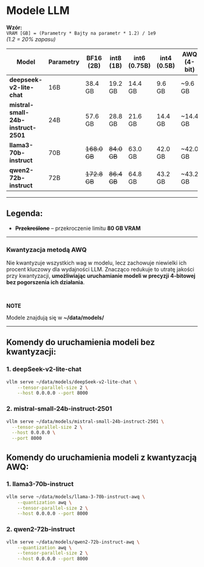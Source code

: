 # Modele LLM

**Wzór:**  
`VRAM [GB] = (Parametry * Bajty na parametr * 1.2) / 1e9`  
_(1.2 = 20% zapasu)_

| Model                               | Parametry | BF16 (2B)    | int8 (1B)   | int6 (0.75B) | int4 (0.5B) | AWQ (4-bit) | Architektura       | Licencja         |
| ----------------------------------- | --------- | ------------ | ----------- | ------------ | ----------- | ----------- | ------------------ | ---------------- |
| **deepseek-v2-lite-chat**           | 16B       | 38.4 GB      | 19.2 GB     | 14.4 GB      | 9.6 GB      | ~9.6 GB     | MoE (Hybrydowa)    | DeepSeek License |
| **mistral-small-24b-instruct-2501** | 24B       | 57.6 GB      | 28.8 GB     | 21.6 GB      | 14.4 GB     | ~14.4 GB     | Transformer        | Apache 2.0       |
| **llama3-70b-instruct**             | 70B       | ~~168.0 GB~~ | ~~84.0 GB~~ | 63.0 GB      | 42.0 GB     | ~42.0 GB     | Transformer (RoPE) | Meta License     |
| **qwen2-72b-instruct**              | 72B       | ~~172.8 GB~~ | ~~86.4 GB~~ | 64.8 GB      | 43.2 GB     | ~43.2 GB     | Qwen-Transformer   | Tongyi Qianwen   |

---

## Legenda:

- **~~Przekreślone~~** – przekroczenie limitu **80 GB VRAM**

---

### Kwantyzacja metodą AWQ

Nie kwantyzuje wszystkich wag w modelu, lecz zachowuje niewielki ich procent kluczowy dla wydajności LLM. Znacząco redukuje to utratę jakości przy kwantyzacji, **umożliwiając uruchamianie modeli w precyzji 4-bitowej bez pogorszenia ich działania**.

<br>

**NOTE**

Modele znajdują się w **~/data/models/**

---

## Komendy do uruchamienia modeli bez kwantyzacji:

### 1. deepSeek-v2-lite-chat

```bash
vllm serve ~/data/models/deepSeek-v2-lite-chat \
    --tensor-parallel-size 2 \
    --host 0.0.0.0 --port 8000
```

### 2. mistral-small-24b-instruct-2501

```bash
vllm serve ~/data/models/mistral-small-24b-instruct-2501 \
  --tensor-parallel-size 2 \
  --host 0.0.0.0 \
  --port 8000
```

## Komendy do uruchamienia modeli z kwantyzacją AWQ:

### 1. llama3-70b-instruct
```bash
vllm serve ~/data/models/llama-3-70b-instruct-awq \
    --quantization awq \
    --tensor-parallel-size 2 \
    --host 0.0.0.0 --port 8000
```

### 2. qwen2-72b-instruct
```bash
vllm serve ~/data/models/qwen2-72b-instruct-awq \
    --quantization awq \
    --tensor-parallel-size 2 \
    --host 0.0.0.0 --port 8000
```

